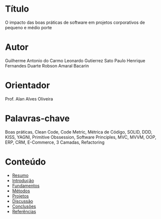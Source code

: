 # Título

O impacto das boas práticas de software em projetos corporativos de pequeno e médio porte

# Autor

Guilherme Antonio do Carmo
Leonardo Gutierrez Sato
Paulo Henrique Fernandes Duarte
Robson Amaral Bacarin

# Orientador

Prof. Alan Alves Oliveira

# Palavras-chave

Boas práticas, Clean Code, Code Metric, Métrica de Código, SOLID, DDD, KISS, YAGNI, Primitive Obssession, Software Principles, MVC, MVVM, OOP, ERP, CRM, E-Commerce, 3 Camadas, Refactoring

# Conteúdo

+ [Resumo](resumo.md)
+ [Introdução](introducao.md)
+ [Fundamentos](fundamentacao.md)
+ [Métodos](métodos.md)
+ [Projetos](GitHubs_dotnet.md)
+ [Discussão](resultados_discussao.md)
+ [Conclusões](conclusoes.md)
+ [Referências](referencias.md)
